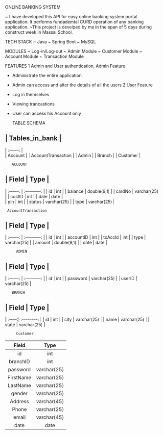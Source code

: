 ONLINE BANKING SYSTEM

~ I have developed this API for easy online banking system portal application. It performs fundademtal CURD operation of any banking application.
~This project is develped by me in the span of 5 days during construct week in Massai School.

 TECH STACK
 ~ Java
 ~ Spring Boot
 ~ MySQL
 
 
 MODULES
 ~ Log-in/Log-out
 ~ Admin Module
 ~ Customer  Module
 ~ Account Module
 ~ Transaction Module
 
 FEATURES
 1 Admin and User authentication,
  Admin Feature
  - Administrate the entire application
  - Admin can access and alter the details of all the users
 2 User  Feature
   - Log in themselves 
   - Viewing trancastions
   - User can access his Account only

     TABLE SCHEMA


| Tables_in_bank     |
-----------------------
|    :-----:         |   
| Account            |
| AccountTransaction |
| Admin              |
| Branch             |
| Customer           |


       ACCOUNT

| Field   | Type        |
-----------------------
| :-----: | :--------:  |
| id      | int         |
| balance | double(9,1) |
| cardNo  | varchar(25) | 
| custID  | int         |
| date    | date        |                                                     
| pin     | int         | 
| status  | varchar(25) | 
| type    | varchar(25) | 


     AccountTransaction

| Field     | Type        |
-----------------------
| :-----:   | :--------:  |
| id        | int         |
| accountID | int         |
| toAccId   | int         |
| type      | varchar(25) |
| amount    | double(9,1) | 
| date      | date        | 


         ADMIN

| Field    | Type        |
-----------------------
| :-----:  | :--------:  |
| id       | int         | 
| password | varchar(25) | 
| userID   | varchar(25) | 


       BRANCH

| Field | Type        | 
-----------------------
| :----:| :--------:  |
| id    | int         | 
| city  | varchar(25) | 
| name  | varchar(25) |
| state | varchar(25) |


         Customer     

| Field     | Type        |
| :-----:   | :--------:  |
| id        | int         |
| branchID  | int         | 
| password  | varchar(25) |
| FirstName | varchar(25) | 
| LastName  | varchar(25) | 
| gender    | varchar(25) |
| Address   | varchar(45) | 
| Phone     | varchar(25) | 
| email     | varchar(45) |
| date      | date        |

